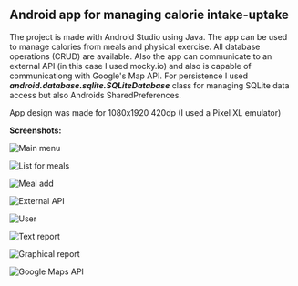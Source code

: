 ## Android app for managing calorie intake-uptake

The project is made with Android Studio using Java. The app can be used to manage calories from meals and physical exercise. All database operations (CRUD) are available. Also the app can communicate to an external API (in this case I used mocky.io) and also is capable of communicationg with Google's Map API. For persistence I used <b><i>android.database.sqlite.SQLiteDatabase</i></b> class for managing SQLite data access but also Androids SharedPreferences.

App design was made for 1080x1920 420dp (I used a Pixel XL emulator)

**Screenshots:**  

![Main menu](screenshots/1_main_menu.png)

![List for meals](screenshots/2_meals_list.png)

![Meal add](screenshots/3_meals_add.png)

![External API](screenshots/4_external_api_communication.png)

![User](screenshots/5_user_screen.png)

![Text report](screenshots/6_caloric_report.png)

![Graphical report](screenshots/7_graphical_report.png)

![Google Maps API](screenshots/8_google_maps_api.png)
